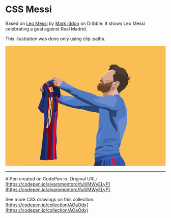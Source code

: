 # CSS Messi

Based on [Leo Messi](https://dribbble.com/shots/6457778-Leo-Messi/attachments) by [Mark Iddon](https://dribbble.com/mark-iddon) on Dribble. It shows Leo Messi celebrating a goal against Real Madrid.

This illustration was done only using clip-paths.

![Illustration depicting soccer player Leo Messi holding a jersey up](https://github.com/alvaromontoro/CSS-Illustrations/blob/master/illustrations/people/messi/messi.png?raw=true)

---

A Pen created on CodePen.io. Original URL: [https://codepen.io/alvaromontoro/full/MWyELyP](https://codepen.io/alvaromontoro/full/MWyELyP).

See more CSS drawings on this collection: [https://codepen.io/collection/AOaOdx](https://codepen.io/collection/AOaOdx)
